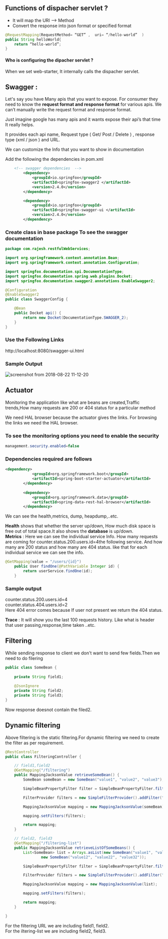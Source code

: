 ## Functions of dispacher servlet ?
- It will map the URI --> Method 
- Convert the response into json format or specified format
```java 
@RequestMapping(RequestMethod= “GET” ,  uri= “/hello-world”  )
public String helloWorld{
	return “hello-world”;
}
```
#### Who is configuring the dipacher servlet ?
When we set web-starter, It internally calls the dispacher servlet.  


## Swagger :

Let's say  you have Many apis that you want to expose. For consumer they need to know the **request format and response format** for various apis. We can’t manually write the request format and response format. 

Just imagine google has many apis and it wants expose their api’s that time It really helps. 

It provides each api name, Request type ( Get/ Post / Delete ) , response type (xml / json ) and URL.

We can customize the Info that you want to show in documentation

Add the following the dependencies in pom.xml

```xml
	<!-- swagger dependencies  -->
		<dependency>
			<groupId>io.springfox</groupId>
			<artifactId>springfox-swagger2 </artifactId>
			<version>2.4.0</version>
		</dependency>

		<dependency>
			<groupId>io.springfox</groupId>
			<artifactId>springfox-swagger-ui </artifactId>
			<version>2.4.0</version>
		</dependency>
```
### Create class in base package To see the swagger documentation  
```java
package com.rajesh.restfulWebServices;

import org.springframework.context.annotation.Bean;
import org.springframework.context.annotation.Configuration;

import springfox.documentation.spi.DocumentationType;
import springfox.documentation.spring.web.plugins.Docket;
import springfox.documentation.swagger2.annotations.EnableSwagger2;

@Configuration
@EnableSwagger2
public class SwaggerConfig {

	@Bean
	public Docket api() {
		return new Docket(DocumentationType.SWAGGER_2);
	}
}
```
### Use the Following Links
http://localhost:8080/swagger-ui.html

### Sample Output

![screenshot from 2018-08-22 11-12-20](https://user-images.githubusercontent.com/40027047/44444934-c7f71300-a5fc-11e8-9154-21b12a16c855.png)

## Actuator
Monitoring the application like what are beans are created,Traffic trends,How many requests are 200 or 404 status for a particular method

We need HAL browser because the actuator gives the links. For browsing the links we need the HAL browser. 

### To see the monitoring options you need to enable the security 
```java
management.security.enabled=false
```
### Dependencies required are follows
```xml
<dependency>
			<groupId>org.springframework.boot</groupId>
			<artifactId>spring-boot-starter-actuator</artifactId>
		</dependency>
		
		<dependency>
			<groupId>org.springframework.data</groupId>
			<artifactId>spring-data-rest-hal-browser</artifactId>
		</dependency>
```
We can see the health,metrics, dump, heapdump,..etc.

**Health** shows that whether the server up/down, How much disk space is free out of total space.It also shows the **database** is up/down.   
**Metrics** : Here we can see the individual service Info. How many requests are coming for counter.status.200.users.id=4the following service. And how many are 200 status and how many are 404 status. like that for each individual service we can see the info. 
```java
@GetMapping(value = "/users/{id}")
	public User findOne(@PathVariable Integer id) {
		return userService.findOne(id);
	}
```

### Sample output
counter.status.200.users.id=4  
counter.status.404.users.id=2  
Here 404 error comes because If user not present we return the 404 status.

**Trace** : It will show you the last 100 requests history. Like what is header that user passing,response,time taken ..etc. 


## Filtering 
While sending response to client we don't want to send few fields.Then we need to do filering
```java
public class SomeBean {
	
	private String field1;
	
	@JsonIgnore
	private String field2;	
	private String field3;
}

```
Now response doesnot contain the filed2. 

## Dynamic filtering
Above filtering is the static filtering.For dynamic filtering we need to create the filter as per requirement. 

```java	
@RestController
public class FilteringController {

	// field1,field2
	@GetMapping("/filtering")
	public MappingJacksonValue retrieveSomeBean() {
		SomeBean someBean = new SomeBean("value1", "value2", "value3");

		SimpleBeanPropertyFilter filter = SimpleBeanPropertyFilter.filterOutAllExcept("field1", "field2");

		FilterProvider filters = new SimpleFilterProvider().addFilter("SomeBeanFilter", filter);

		MappingJacksonValue mapping = new MappingJacksonValue(someBean);

		mapping.setFilters(filters);

		return mapping;
	}

	// field2, field3
	@GetMapping("/filtering-list")
	public MappingJacksonValue retrieveListOfSomeBeans() {
		List<SomeBean> list = Arrays.asList(new SomeBean("value1", "value2", "value3"),
				new SomeBean("value12", "value22", "value32"));

		SimpleBeanPropertyFilter filter = SimpleBeanPropertyFilter.filterOutAllExcept("field2", "field3");

		FilterProvider filters = new SimpleFilterProvider().addFilter("SomeBeanFilter", filter);

		MappingJacksonValue mapping = new MappingJacksonValue(list);

		mapping.setFilters(filters);

		return mapping;
	}

}
```
For the filtering URL we are including field1, field2.  
For the iltering-list we are including field2, field3.  







